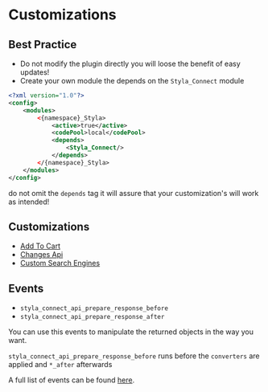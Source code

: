 # Customizations

## Best Practice
* Do not modify the plugin directly you will loose the benefit of easy updates!
* Create your own module the depends on the `Styla_Connect` module
```xml
<?xml version="1.0"?>
<config>
    <modules>
        <{namespace}_Styla>
            <active>true</active>
            <codePool>local</codePool>
            <depends>
                <Styla_Connect/>
            </depends>
        </{namespace}_Styla>
    </modules>
</config>
```
do not omit the `depends` tag it will assure that your customization's will work as intended!
 

## Customizations

 * [Add To Cart](customization/add-to-cart.md)
 * [Changes Api](customization/api.md)
 * [Custom Search Engines](customization/custom-search-engines.md)


## Events

* `styla_connect_api_prepare_response_before`
* `styla_connect_api_prepare_response_after`

You can use this events to manipulate the returned objects in the way you want.

`styla_connect_api_prepare_response_before` runs before the `converters` are applied and `*_after` afterwards

A full list of events can be found [here](events.md). 
